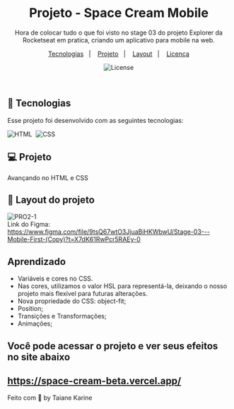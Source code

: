 
<h1 align="center"> Projeto - Space Cream Mobile</h1>

<p align="center">
Hora de colocar tudo o que foi visto no stage 03 do projeto Explorer da Rocketseat em pratica, criando um aplicativo para mobile na web.
</p>

<p align="center">
  <a href="#-tecnologias">Tecnologias</a>&nbsp;&nbsp;&nbsp;|&nbsp;&nbsp;&nbsp;
  <a href="#-projeto">Projeto</a>&nbsp;&nbsp;&nbsp;|&nbsp;&nbsp;&nbsp;
  <a href="#-layout">Layout</a>&nbsp;&nbsp;&nbsp;|&nbsp;&nbsp;&nbsp;
  <a href="#memo-licença">Licença</a>
</p>

<p align="center">
  <img alt="License" src="https://img.shields.io/static/v1?label=license&message=MIT&color=49AA26&labelColor=000000">
</p>

<br>

## 🚀 Tecnologias

Esse projeto foi desenvolvido com as seguintes tecnologias:

![HTML](https://img.shields.io/badge/-HTML-05122A?style=flat&logo=HTML5)&nbsp;
![CSS](https://img.shields.io/badge/-CSS-05122A?style=flat&logo=CSS3&logoColor=1572B6)&nbsp;

## 💻 Projeto

Avançando no HTML e CSS

## 🔖 Layout do projeto

![PRO2-1](https://user-images.githubusercontent.com/94652702/216682605-21093bdf-4498-40b8-beac-cc94a7981165.png)
<br>
Link do Figma: 
<br>
https://www.figma.com/file/9tsQ67wtO3JjuaBiHKWbwU/Stage-03---Mobile-First-(Copy)?t=X7dK61RwPcr5RAEy-0
<br>

## Aprendizado

- Variáveis e cores no CSS. 
- Nas cores, utilizamos o valor HSL para representá-la, deixando o nosso projeto mais flexível para futuras alterações.
- Nova propriedade do CSS: object-fit;
- Position;
- Transições e Transformações;
- Animações;

## Você pode acessar o projeto e ver seus efeitos no site abaixo
https://space-cream-beta.vercel.app/
---

Feito com 🧡 by Taiane Karine
